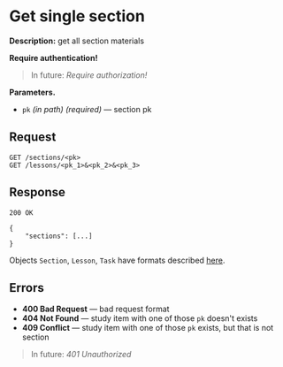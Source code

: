 # Get single section

**Description:** 
get all section materials

**Require authentication!**

> In future: *Require authorization!*

**Parameters.**
* `pk` *(in path)* *(required)* — section pk

## Request

```
GET /sections/<pk>
GET /lessons/<pk_1>&<pk_2>&<pk_3>
```

## Response

```
200 OK

{
	"sections": [...]
}
```

Objects `Section`, `Lesson`, `Task` have formats described [here](formats.md).

## Errors

* **400 Bad Request** — bad request format
* **404 Not Found** — study item with one of those `pk` doesn't exists
* **409 Conflict** — study item with one of those `pk` exists, but that is not section


> In future: *401 Unauthorized*
